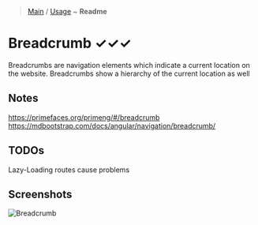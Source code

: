 > [Main](../../../readme.md) / [Usage](usage.md) ~ **Readme**

# Breadcrumb ✓✓✓
Breadcrumbs are navigation elements which indicate a current location on the website. Breadcrumbs show a hierarchy of the current location as well

## Notes
https://primefaces.org/primeng/#/breadcrumb  
https://mdbootstrap.com/docs/angular/navigation/breadcrumb/  

## TODOs
Lazy-Loading routes cause problems

## Screenshots
![](https://github.com/krsln/NgLootBox/raw/master/LootBox/Breadcrumb/Screenshots/Breadcrumb_2020-01-14.png "Breadcrumb") 
